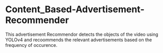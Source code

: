 # Content_Based-Advertisement-Recommender
This advertisement Recommendor detects the objects of the video using YOLOv4 and recoommends the relevant advertisements based on the frequency of occurence.
